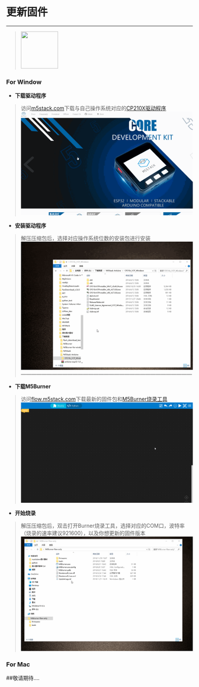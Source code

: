 # 更新固件
_________________________________

><img src="/image/base/windows_logo.png" width="100" height="100" />
### For Window
* __下载驱动程序__
>访问[m5stack.com](http://m5stack.com/)下载与自己操作系统对应的[CP210X驱动程序](http://m5stack.com/download/Driver/CP210x_VCP_Windows.zip)
![Download](/image/base/CP210X_DL.gif )
* __安装驱动程序__
> 解压压缩包后，选择对应操作系统位数的安装包进行安装
![install](/image/base/CP210X_install.gif )
—————————————————————————————————
* __下载M5Burner__
>访问[flow.m5stack.com](http://flow.m5stack.com/)下载最新的固件包和[M5Burner烧录工具](http://flow.m5stack.com/download/M5Burner-flow-only.zip)
![Download](/image/base/Burner_DL.gif )
* __开始烧录__
> 解压压缩包后，双击打开Burner烧录工具，选择对应的COM口，波特率（烧录的速率建议921600），以及你想更新的固件版本
![User](/image/base/Burner_user.gif )

### For Mac
##敬请期待....
 